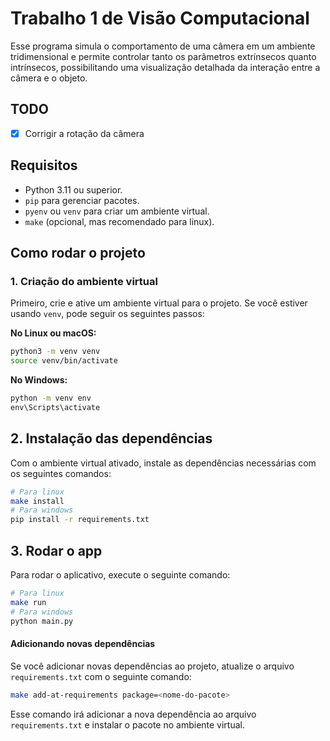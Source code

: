 # Trabalho 1 de Visão Computacional

Esse programa simula o comportamento de uma câmera em um ambiente tridimensional e permite controlar tanto os parâmetros extrínsecos quanto intrínsecos, possibilitando uma visualização detalhada da interação entre a câmera e o objeto.

## TODO
- [x] Corrigir a rotação da câmera

## Requisitos

- Python 3.11 ou superior.
- `pip` para gerenciar pacotes.
- `pyenv` ou `venv` para criar um ambiente virtual.
- `make` (opcional, mas recomendado para linux).

## Como rodar o projeto

### 1. Criação do ambiente virtual

Primeiro, crie e ative um ambiente virtual para o projeto. Se você estiver usando `venv`, pode seguir os seguintes passos:

**No Linux ou macOS:**

```bash
python3 -m venv venv
source venv/bin/activate
```

**No Windows:**

```cmd
python -m venv env
env\Scripts\activate
```
## 2. Instalação das dependências

Com o ambiente virtual ativado, instale as dependências necessárias com os seguintes comandos:

```bash
# Para linux
make install
# Para windows
pip install -r requirements.txt
```
## 3. Rodar o app

Para rodar o aplicativo, execute o seguinte comando:

```bash
# Para linux
make run
# Para windows
python main.py
```

#### Adicionando novas dependências

Se você adicionar novas dependências ao projeto, atualize o arquivo `requirements.txt` com o seguinte comando:

```bash
make add-at-requirements package=<nome-do-pacote>
```
Esse comando irá adicionar a nova dependência ao arquivo `requirements.txt` e instalar o pacote no ambiente virtual.
